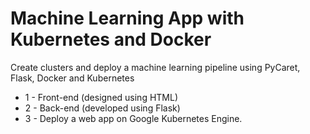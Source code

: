 # Machine Learning App with Kubernetes and Docker

Create clusters and deploy a machine learning pipeline using PyCaret, Flask, Docker and Kubernetes

- 1 - Front-end (designed using HTML)
- 2 - Back-end (developed using Flask)
- 3 - Deploy a web app on Google Kubernetes Engine.
